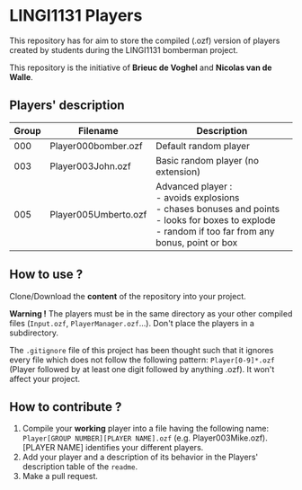 # LINGI1131 Players
This repository has for aim to store the compiled (.ozf) version of players created by students during the LINGI1131 bomberman project.

This repository is the initiative of **Brieuc de Voghel** and **Nicolas van de Walle**.

## Players' description
| Group | Filename            | Description           |
|-------|---------------------|-----------------------|
| 000   | Player000bomber.ozf | Default random player |
| 003   | Player003John.ozf   | Basic random player (no extension)|
| 005   | Player005Umberto.ozf| Advanced player :<br> - avoids explosions<br> - chases bonuses and points<br> - looks for boxes to explode<br> - random if too far from any bonus, point or box|

## How to use ?
Clone/Download the **content** of the repository into your project.

**Warning !** The players must be in the same directory as your other compiled files (``Input.ozf``, ``PlayerManager.ozf``...). Don't place the players in a subdirectory.

The ``.gitignore`` file of this project has been thought such that it ignores every file which does not follow the following pattern: ``Player[0-9]*.ozf`` (Player followed by at least one digit followed by anything .ozf). It won't affect your project.

## How to contribute ?
1. Compile your **working** player into a file having the following name:
   ``Player[GROUP NUMBER][PLAYER NAME].ozf`` (e.g. Player003Mike.ozf).
   [PLAYER NAME] identifies your different players.
2. Add your player and a description of its behavior in the Players' description table of the ``readme``.
3. Make a pull request.


